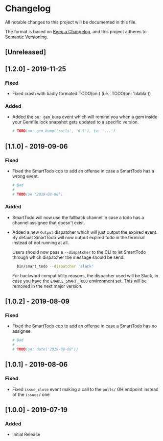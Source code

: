 # Changelog
All notable changes to this project will be documented in this file.

The format is based on [Keep a Changelog](https://keepachangelog.com/en/1.0.0/),
and this project adheres to [Semantic Versioning](https://semver.org/spec/v2.0.0.html).

## [Unreleased]

## [1.2.0] - 2019-11-25
### Fixed
- Fixed crash with badly formated TODO(on:) (i.e. `TODO(on: 'blabla'))

### Added
- Added the `on: gem_bump` event which will remind you when a gem inside your
  Gemfile.lock snapshot gets updated to a specific version.

  ```ruby
  # TODO(on: gem_bump('rails', '6.1'), to: '...')
  ```

## [1.1.0] - 2019-09-06
### Fixed
- Fixed the SmartTodo cop to add an offense in case a SmartTodo has a wrong event.
  ```ruby
  # Bad
  #
  # TODO(on '2019-08-08')
  ```

### Added
- SmartTodo will now use the fallback channel in case a todo has a channel
  assignee that doesn't exist.
- Added a new `Output` dispatcher which will just output the expired event.
  By default SmartTodo will now output expired todo in the terminal instead
  of not running at all.

  Users should now pass a `--dispatcher` to the CLI to let SmartTodo through
  which dispatcher the message should be send.

  ```sh
    bin/smart_todo --dispatcher 'slack'
  ```

  For backward compatibility reasons, the dispacher used will be Slack, in
  case you have the `ENABLE_SMART_TODO` environment set. This will be removed
  in the next major version.

## [1.0.2] - 2019-08-09
### Fixed
- Fixed the SmartTodo cop to add an offense in case a SmartTodo has no assignee.
  ```ruby
  # Bad
  #
  # TODO(on: date('2019-08-08'))
  ```

## [1.0.1] - 2019-08-06
### Fixed
- Fixed `issue_close` event making a call to the `pulls/` GH endpoint instead of the `issues/` one

## [1.0.0] - 2019-07-19
### Added
- Initial Release
